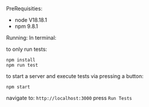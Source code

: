 PreRequisities:
 - node V18.18.1
 - npm  9.8.1

Running:
In terminal: 

to only run tests:
```
npm install
npm run test
```
to start a server and execute tests via pressing a button:
```
npm start
```
navigate to: `http://localhost:3000`
press `Run Tests`
